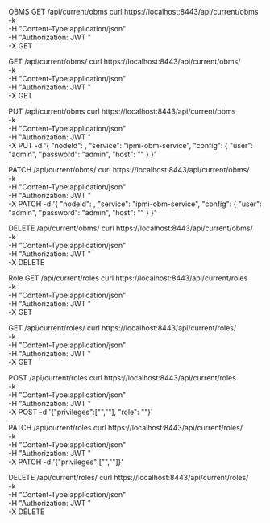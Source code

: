 OBMS
GET /api/current/obms
curl https://localhost:8443/api/current/obms \
-k \
-H "Content-Type:application/json" \
-H "Authorization: JWT <token>" \
-X GET

GET /api/current/obms/<nodeId>
curl https://localhost:8443/api/current/obms/<nodeId> \
-k \
-H "Content-Type:application/json" \
-H "Authorization: JWT <token>" \
-X GET

PUT /api/current/obms
curl https://localhost:8443/api/current/obms \
-k \
-H "Content-Type:application/json" \
-H "Authorization: JWT <token>" \
-X PUT
-d '{ "nodeId": <node id>, "service": "ipmi-obm-service", "config": { "user": "admin", "password": "admin", "host": "<host ip>" } }'

PATCH /api/current/obms/<nodeId>
curl https://localhost:8443/api/current/obms/<nodeId> \
-k \
-H "Content-Type:application/json" \
-H "Authorization: JWT <token>" \
-X PATCH
-d '{ "nodeId": <node id>, "service": "ipmi-obm-service", "config": { "user": "admin", "password": "admin", "host": "<host ip>" } }'

DELETE /api/current/obms/<nodeId>
curl https://localhost:8443/api/current/obms/<nodeId> \
-k \
-H "Content-Type:application/json" \
-H "Authorization: JWT <token>" \
-X DELETE

Role
GET /api/current/roles
curl https://localhost:8443/api/current/roles \
-k \
-H "Content-Type:application/json" \
-H "Authorization: JWT <token>" \
-X GET

GET /api/current/roles/<role>
curl https://localhost:8443/api/current/roles/<role> \
-k \
-H "Content-Type:application/json" \
-H "Authorization: JWT <token>" \
-X GET

POST /api/current/roles
curl https://localhost:8443/api/current/roles \
-k \
-H "Content-Type:application/json" \
-H "Authorization: JWT <token>" \
-X POST
-d '{"privileges":["<privilege1>","<privilege2>"], "role": "<role>"}'

PATCH /api/current/roles
curl https://localhost:8443/api/current/roles/<role> \
-k \
-H "Content-Type:application/json" \
-H "Authorization: JWT <token>" \
-X PATCH
-d '{"privileges":["<privilege1>","<privilege2>"]}'

DELETE /api/current/roles/<role>
curl https://localhost:8443/api/current/roles/<role> \
-k \
-H "Content-Type:application/json" \
-H "Authorization: JWT <token>" \
-X DELETE
